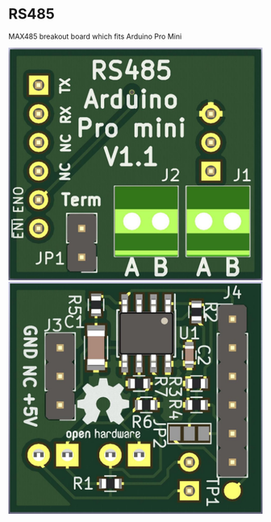 # RS485
MAX485 breakout board which fits Arduino Pro Mini

![TOP view](images/top.jpg)
![BOT view](images/bot.jpg)
